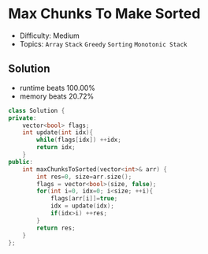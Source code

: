 # Max Chunks To Make Sorted
- Difficulty: Medium
- Topics: `Array` `Stack` `Greedy` `Sorting` `Monotonic Stack`

## Solution
- runtime beats 100.00%
- memory beats 20.72%
``` cpp
class Solution {
private:
    vector<bool> flags;
    int update(int idx){
        while(flags[idx]) ++idx;
        return idx;
    }
public:
    int maxChunksToSorted(vector<int>& arr) {
        int res=0, size=arr.size();
        flags = vector<bool>(size, false);
        for(int i=0, idx=0; i<size; ++i){
            flags[arr[i]]=true;
            idx = update(idx);
            if(idx>i) ++res;
        }
        return res;
    }
};
```